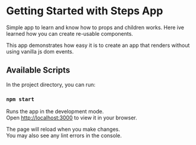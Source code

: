 # Getting Started with Steps App

Simple app to learn and know how to props and children works.
Here ive learned how you can create re-usable components.

This app demonstrates how easy it is to create an app that renders without using vanilla js dom events.

## Available Scripts

In the project directory, you can run:

### `npm start`

Runs the app in the development mode.\
Open [http://localhost:3000](http://localhost:3000) to view it in your browser.

The page will reload when you make changes.\
You may also see any lint errors in the console.

